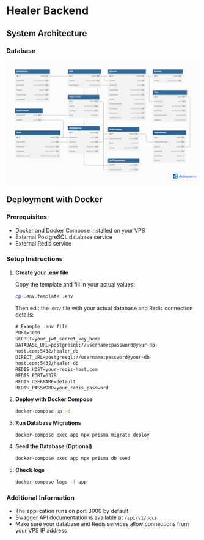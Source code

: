 # Healer Backend

## System Architecture

### Database

![Class diagram](<./assets//Healer%20Application%20(1).png>)

## Deployment with Docker

### Prerequisites

- Docker and Docker Compose installed on your VPS
- External PostgreSQL database service
- External Redis service

### Setup Instructions

1. **Create your .env file**

   Copy the template and fill in your actual values:

   ```bash
   cp .env.template .env
   ```

   Then edit the .env file with your actual database and Redis connection details:

   ```
   # Example .env file
   PORT=3000
   SECRET=your_jwt_secret_key_here
   DATABASE_URL=postgresql://username:password@your-db-host.com:5432/healer_db
   DIRECT_URL=postgresql://username:password@your-db-host.com:5432/healer_db
   REDIS_HOST=your-redis-host.com
   REDIS_PORT=6379
   REDIS_USERNAME=default
   REDIS_PASSWORD=your_redis_password
   ```

2. **Deploy with Docker Compose**

   ```bash
   docker-compose up -d
   ```

3. **Run Database Migrations**

   ```bash
   docker-compose exec app npx prisma migrate deploy
   ```

4. **Seed the Database (Optional)**

   ```bash
   docker-compose exec app npx prisma db seed
   ```

5. **Check logs**

   ```bash
   docker-compose logs -f app
   ```

### Additional Information

- The application runs on port 3000 by default
- Swagger API documentation is available at `/api/v1/docs`
- Make sure your database and Redis services allow connections from your VPS IP address
